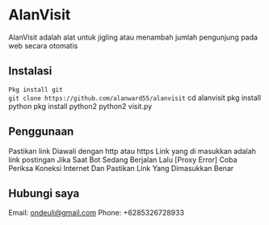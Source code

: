 # AlanVisit
AlanVisit adalah alat untuk jigling atau menambah jumlah pengunjung pada web secara otomatis

## Instalasi
`Pkg install git`<br>
`git clone https://github.com/alanward55/alanvisit`
cd alanvisit
pkg install python
pkg install python2
python2 visit.py 

## Penggunaan
Pastikan link Diawali dengan http atau https
Link yang di masukkan adalah link postingan
Jika Saat Bot Sedang Berjalan Lalu [Proxy Error] Coba Periksa Koneksi Internet Dan Pastikan Link Yang Dimasukkan Benar

## Hubungi saya
Email: ondeuli@gmail.com
Phone: +6285326728933
